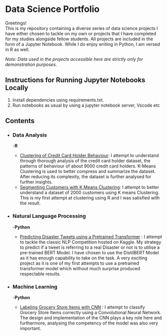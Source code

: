 # Data Science Portfolio

Greetings! \
This is my repository containing a diverse series of data science projects I have either chosen to tackle on my own or projects that
I have completed for my studies alongside fellow students. All projects are included in the form of a Jupyter Notebook. While I do 
enjoy writing in Python, I am versed in R as well.

_Note: Data used in the projects accessible here are strictly only for demonstration purposes._

## Instructions for Running Jupyter Notebooks Locally
1. Install dependencies using requirements.txt.
2. Run notebooks as usual by using a jupyter notebook server, Vscode etc


## Contents

- ### Data Analysis
   -__R__
   
   - [Clustering of Credit Card Holder Behaviour](https://github.com/magpie15/data-science-portfolio/blob/a3e793d59d3326494b4a8f6b65868b3a5a12ffd3/Credit%20Card%20Clustering%20with%20R.ipynb): I attempt to understand through thorough analysis of the credit card holder dataset, the patterns of behaviour of about 9000 credit card holders. K-Means Clustering is used to better compress and summarize the dataset. After reducing its complexity, the dataset is further analysed for further insights. 
   - [Segmenting Customers with K Means Clustering](https://github.com/magpie15/data-science-portfolio/blob/bc90623319804095857def856e67bf3551100435/Customer%20Classification%20using%20R%20.ipynb): I attempt to better understand a dataset of 2000 customers using K means Clustering. This is my first attempt at clustering using R and I was satisfied with the result.


- ### Natural Language Processing
   -__Python__
   
   - [Predicting Disaster Tweets using a Pretrained Transformer](https://github.com/magpie15/data-science-portfolio/blob/af2192f778ec3a52a9e3ceb2132c6840df99c8cb/NLP%20with%20Disaster%20Tweets%20using%20DistilBERT.ipynb) : I attempt to tackle the classic NLP Competition hosted on Kaggle. My strategy to predict if a tweet is referring to a real Disaster or not is to utilise a pre-trained BERT Model. I have chosen to use the DistilBERT Model as it has enough capability to take on the task. A very exciting project as it is one of my first attempts to use a pretrained transformer model which without much surprise produced respectable results.
   
- ### Machine Learning
   -__Python__
   
   - [Labeling Grocery Store Items with CNN](https://github.com/magpie15/data-science-portfolio/blob/9b4b7843b7901ba903eab4fa4f29353f0e4543cb/Classifying_Grocery_Store_Items.ipynb) : I attempt to classify Grocery Store Items correctly using a Convolutional Neural Network. The design and implementation of the CNN plays a key role here and furthermore, analysing the competency of the model was also very important. 
